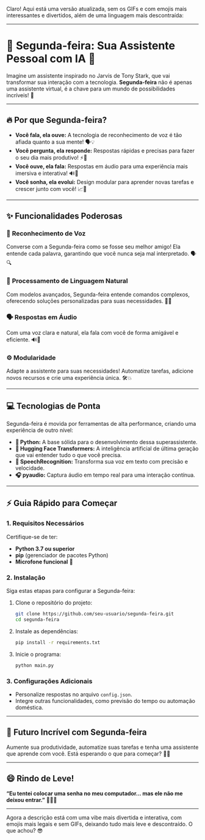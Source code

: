 Claro! Aqui está uma versão atualizada, sem os GIFs e com emojis mais interessantes e divertidos, além de uma linguagem mais descontraída:

---

# 🚀 **Segunda-feira: Sua Assistente Pessoal com IA** 🤖

Imagine um assistente inspirado no Jarvis de Tony Stark, que vai transformar sua interação com a tecnologia. **Segunda-feira** não é apenas uma assistente virtual, é a chave para um mundo de possibilidades incríveis! 🌟

---

## 🔥 **Por que Segunda-feira?**  
- **Você fala, ela ouve:** A tecnologia de reconhecimento de voz é tão afiada quanto a sua mente! 🗣️💡  
- **Você pergunta, ela responde:** Respostas rápidas e precisas para fazer o seu dia mais produtivo! ⚡💬  
- **Você ouve, ela fala:** Respostas em áudio para uma experiência mais imersiva e interativa! 🔊💬  
- **Você sonha, ela evolui:** Design modular para aprender novas tarefas e crescer junto com você! 📈🤖

---

## ✨ **Funcionalidades Poderosas**  

### 🎤 **Reconhecimento de Voz**
Converse com a Segunda-feira como se fosse seu melhor amigo! Ela entende cada palavra, garantindo que você nunca seja mal interpretado. 🗣️🔍

### 🧠 **Processamento de Linguagem Natural**
Com modelos avançados, Segunda-feira entende comandos complexos, oferecendo soluções personalizadas para suas necessidades. 🤖💡

### 🗣️ **Respostas em Áudio**
Com uma voz clara e natural, ela fala com você de forma amigável e eficiente. 🔊💬

### ⚙️ **Modularidade**
Adapte a assistente para suas necessidades! Automatize tarefas, adicione novos recursos e crie uma experiência única. 🛠️💥

---

## 💻 **Tecnologias de Ponta**  

Segunda-feira é movida por ferramentas de alta performance, criando uma experiência de outro nível:

- **🐍 Python:** A base sólida para o desenvolvimento dessa superassistente.
- **🤖 Hugging Face Transformers:** A inteligência artificial de última geração que vai entender tudo o que você precisa.
- **🎤 SpeechRecognition:** Transforma sua voz em texto com precisão e velocidade.
- **🎧 pyaudio:** Captura áudio em tempo real para uma interação contínua.

---

## ⚡ **Guia Rápido para Começar**  

### 1. **Requisitos Necessários**
Certifique-se de ter:
- **Python 3.7 ou superior**
- **pip** (gerenciador de pacotes Python)
- **Microfone funcional** 🎤

### 2. **Instalação**
Siga estas etapas para configurar a Segunda-feira:

1. Clone o repositório do projeto:
   ```bash
   git clone https://github.com/seu-usuario/segunda-feira.git
   cd segunda-feira
   ```

2. Instale as dependências:
   ```bash
   pip install -r requirements.txt
   ```

3. Inicie o programa:
   ```bash
   python main.py
   ```

### 3. **Configurações Adicionais**
- Personalize respostas no arquivo `config.json`.
- Integre outras funcionalidades, como previsão do tempo ou automação doméstica.

---

## 🌟 **Futuro Incrível com Segunda-feira**

Aumente sua produtividade, automatize suas tarefas e tenha uma assistente que aprende com você. Está esperando o que para começar? 🚀🔧

---

## 😄 **Rindo de Leve!**

**“Eu tentei colocar uma senha no meu computador... mas ele não me deixou entrar.”** 🤦‍♂️😂

---

Agora a descrição está com uma vibe mais divertida e interativa, com emojis mais legais e sem GIFs, deixando tudo mais leve e descontraído. O que achou? 😎
